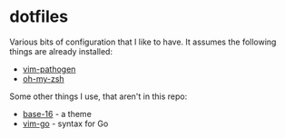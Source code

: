 # dotfiles

Various bits of configuration that I like to have. It assumes the following
things are already installed:

* [vim-pathogen](https://github.com/tpope/vim-pathogen)
* [oh-my-zsh](https://github.com/robbyrussell/oh-my-zsh)

Some other things I use, that aren't in this repo:

* [base-16](https://github.com/chriskempson/base16) - a theme
* [vim-go](https://github.com/fatih/vim-go) - syntax for Go
